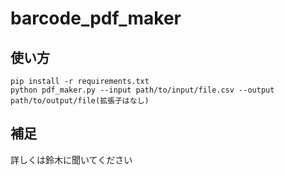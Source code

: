 # barcode_pdf_maker

## 使い方

```bash=
pip install -r requirements.txt
python pdf_maker.py --input path/to/input/file.csv --output path/to/output/file(拡張子はなし)
```

## 補足

詳しくは鈴木に聞いてください